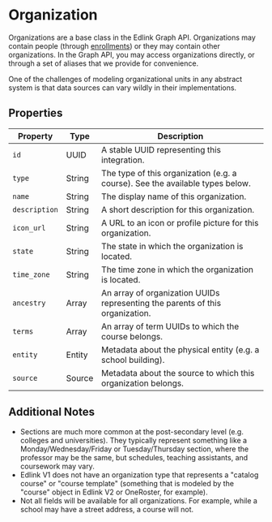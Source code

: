 # Organization

Organizations are a base class in the Edlink Graph API. Organizations may contain people (through [enrollments](/docs/graph/enrollments)) or they may contain other organizations. In the Graph API, you may access organizations directly, or through a set of aliases that we provide for convenience.

One of the challenges of modeling organizational units in any abstract system is that data sources can vary wildly in their implementations.

## Properties

| Property | Type | Description |
|---|---|---|
| `id` | UUID | A stable UUID representing this integration. |
| `type` | String | The type of this organization (e.g. a course). See the available types below. |
| `name` | String | The display name of this organization. |
| `description` | String | A short description for this organization. |
| `icon_url` | String | A URL to an icon or profile picture for this organization. |
| `state` | String | The state in which the organization is located. |
| `time_zone` | String | The time zone in which the organization is located. |
| `ancestry` | Array | An array of organization UUIDs representing the parents of this organization. |
| `terms` | Array | An array of term UUIDs to which the course belongs. |
| `entity` | Entity | Metadata about the physical entity (e.g. a school building). |
| `source` | Source | Metadata about the source to which this organization belongs. |

## Additional Notes

* Sections are much more common at the post-secondary level (e.g. colleges and universities). They typically represent something like a Monday/Wednesday/Friday or Tuesday/Thursday section, where the professor may be the same, but schedules, teaching assistants, and coursework may vary.
* Edlink V1 does not have an organization type that represents a "catalog course" or "course template" (something that is modeled by the "course" object in Edlink V2 or OneRoster, for example).
* Not all fields will be available for all organizations. For example, while a school may have a street address, a course will not.